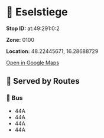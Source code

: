# 🚉 Eselstiege


**Stop ID:** at:49:291:0:2

**Zone:** 0100

**Location:** 48.22445671, 16.28688729

[Open in Google Maps](https://www.google.com/maps?q=48.22445671,16.28688729)

## 🚆 Served by Routes

### 🚌 Bus
- 44A
- 44A
- 44A
- 44A